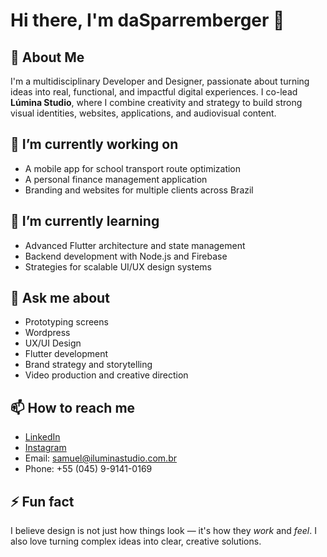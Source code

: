 # Hi there, I'm daSparremberger 👋

## 🚀 About Me

I'm a multidisciplinary Developer and Designer, passionate about turning ideas into real, functional, and impactful digital experiences. 
I co-lead **Lúmina Studio**, where I combine creativity and strategy to build strong visual identities, websites, applications, and audiovisual content.

## 🔭 I’m currently working on
- A mobile app for school transport route optimization
- A personal finance management application
- Branding and websites for multiple clients across Brazil

## 🌱 I’m currently learning
- Advanced Flutter architecture and state management
- Backend development with Node.js and Firebase
- Strategies for scalable UI/UX design systems

## 💬 Ask me about
- Prototyping screens
- Wordpress
- UX/UI Design
- Flutter development
- Brand strategy and storytelling
- Video production and creative direction

## 📫 How to reach me
- [LinkedIn](https://linkedin.com/in/sparrembergercosta/)
- [Instagram](https://instagram.com/samuelscosta24)
- Email: samuel@iluminastudio.com.br
- Phone: +55 (045) 9-9141-0169

## ⚡ Fun fact
I believe design is not just how things look — it's how they *work* and *feel*. I also love turning complex ideas into clear, creative solutions.
